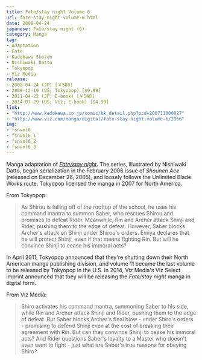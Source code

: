 ```yaml
---
title: Fate/stay night Volume 6
url: fate-stay-night-volume-6.html
date: 2008-04-24
japanese: Fate/stay night (6)
category: Manga
tag:
- Adaptation
- Fate
- Kadokawa Shoten
- Nishiwaki Datto
- Tokyopop
- Viz Media
release:
- 2008-04-24 (JP) [￥580]
- 2009-12-19 (US; Tokyopop) [$9.99]
- 2011-04-22 (JP; E-book) [￥540]
- 2014-07-29 (US; Viz; E-book) [$4.99]
link:
- "http://www.kadokawa.co.jp/comic/bk_detail.php?pcd=200711000027"
- "http://www.viz.com/manga/digital/fate-stay-night-volume-6/2866"
img:
- fsnvol6
- fsnvol6_1
- fsnvol6_2
- fsnvol6_3
---
```


Manga adaptation of [*Fate/stay night*](fate-stay-night.html). The series, illustrated by Nishiwaki Datto, began serialization in the February 2006 issue of *Shounen Ace* (released on December 26, 2005), and loosely follows the Unlimited Blade Works route. Tokyopop licensed the manga in 2007 for North America.

From Tokyopop:

> As Shirou is falling off of the rooftop of the school, he uses his command mantra to summon Saber, who rescues Shirou and promises to defeat Rider. Meanwhile, Rin and Archer attack Shinji and Rider, pushing them to the edge of defeat. However, Saber blocks Archer's attack on Shinji under Shirou's orders. Emiya declares that he will protect Shinji, even if that means fighting Rin. But will he convince Shinji to cease his immoral acts?

In April 2011, Tokyopop announced that they're shutting down their North American manga publishing division, and volume 11 became the last volume to be released by Tokyopop in the U.S. In 2014, Viz Media's Viz Select imprint announced that they will be releasing the *Fate/stay night* manga in digital form.

From Viz Media:

> Shiro activates his command mantra, summoning Saber to his side, while Rin and Archer attack Shinji and Rider, pushing them to the edge of defeat.  But Saber blocks Archer's final blow - under Shiro's orders - promising to defend Shinji even at the cost of breaking their agreement with Rin.  But can they convince Shinji to cease his immoral acts? And Rider questions Saber's loyalty to a Master who doesn't even want to fight - just what are Saber's true reasons for obeying Shiro?